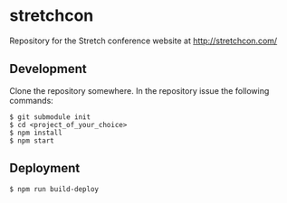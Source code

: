 stretchcon
==========

Repository for the Stretch conference website at http://stretchcon.com/

## Development

Clone the repository somewhere. In the repository issue the following commands:

    $ git submodule init
    $ cd <project_of_your_choice>
    $ npm install
    $ npm start

## Deployment

    $ npm run build-deploy
